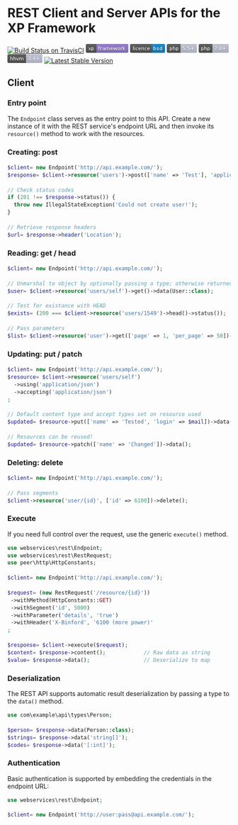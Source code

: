 REST Client and Server APIs for the XP Framework
========================================================================

[![Build Status on TravisCI](https://secure.travis-ci.org/xp-framework/rest.svg)](http://travis-ci.org/xp-framework/rest)
[![XP Framework Module](https://raw.githubusercontent.com/xp-framework/web/master/static/xp-framework-badge.png)](https://github.com/xp-framework/core)
[![BSD Licence](https://raw.githubusercontent.com/xp-framework/web/master/static/licence-bsd.png)](https://github.com/xp-framework/core/blob/master/LICENCE.md)
[![Required PHP 5.5+](https://raw.githubusercontent.com/xp-framework/web/master/static/php-5_5plus.png)](http://php.net/)
[![Supports PHP 7.0+](https://raw.githubusercontent.com/xp-framework/web/master/static/php-7_0plus.png)](http://php.net/)
[![Required HHVM 3.4+](https://raw.githubusercontent.com/xp-framework/web/master/static/hhvm-3_4plus.png)](http://hhvm.com/)
[![Latest Stable Version](https://poser.pugx.org/xp-framework/rest/version.png)](https://packagist.org/packages/xp-framework/rest)

Client
------

### Entry point

The `Endpoint` class serves as the entry point to this API. Create a new instance of it with the REST service's endpoint URL and then invoke its `resource()` method to work with the resources.

### Creating: post

```php
$client= new Endpoint('http://api.example.com/');
$response= $client->resource('users')->post(['name' => 'Test'], 'application/json');

// Check status codes
if (201 !== $response->status()) {
  throw new IllegalStateException('Could not create user!');
}

// Retrieve response headers
$url= $response->header('Location');
```

### Reading: get / head

```php
$client= new Endpoint('http://api.example.com/');

// Unmarshal to object by optionally passing a type; otherwise returned as map
$user= $client->resource('users/self')->get()->data(User::class);

// Test for existance with HEAD
$exists= (200 === $client->resource('users/1549')->head()->status());

// Pass parameters
$list= $client->resource('user')->get(['page' => 1, 'per_page' => 50])->data();
```

### Updating: put / patch

```php
$client= new Endpoint('http://api.example.com/');
$resource= $client->resource('users/self')
  ->using('application/json')
  ->accepting('application/json')
;

// Default content type and accept types set on resource used
$updated= $resource->put(['name' => 'Tested', 'login' => $mail])->data();

// Resources can be reused!
$updated= $resource->patch(['name' => 'Changed'])->data();
```

### Deleting: delete

```php
$client= new Endpoint('http://api.example.com/');

// Pass segments
$client->resource('user/{id}', ['id' => 6100])->delete();
```

### Execute

If you need full control over the request, use the generic `execute()` method.

```php
use webservices\rest\Endpoint;
use webservices\rest\RestRequest;
use peer\http\HttpConstants;

$client= new Endpoint('http://api.example.com/');

$request= (new RestRequest('/resource/{id}'))
 ->withMethod(HttpConstants::GET)
 ->withSegment('id', 5000)
 ->withParameter('details', 'true')
 ->withHeader('X-Binford', '6100 (more power)'
;

$response= $client->execute($request);
$content= $response->content();            // Raw data as string
$value= $response->data();                 // Deserialize to map
```

### Deserialization

The REST API supports automatic result deserialization by passing a type to the `data()` method.

```php
use com\example\api\types\Person;

$person= $response->data(Person::class);
$strings= $response->data('string[]');
$codes= $response->data('[:int]');
```

### Authentication

Basic authentication is supported by embedding the credentials in the endpoint URL:

```php
use webservices\rest\Endpoint;

$client= new Endpoint('http://user:pass@api.example.com/');
```